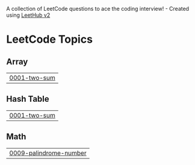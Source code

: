 A collection of LeetCode questions to ace the coding interview! - Created using [LeetHub v2](https://github.com/arunbhardwaj/LeetHub-2.0)
<!---LeetCode Topics Start-->
# LeetCode Topics
## Array
|  |
| ------- |
| [0001-two-sum](https://github.com/SreelekshmiNair/Leetcode/tree/master/0001-two-sum) |
## Hash Table
|  |
| ------- |
| [0001-two-sum](https://github.com/SreelekshmiNair/Leetcode/tree/master/0001-two-sum) |
## Math
|  |
| ------- |
| [0009-palindrome-number](https://github.com/SreelekshmiNair/Leetcode/tree/master/0009-palindrome-number) |
<!---LeetCode Topics End-->